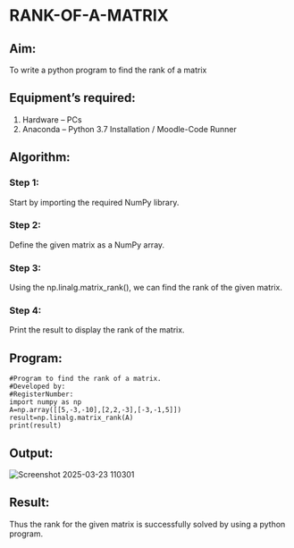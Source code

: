 # RANK-OF-A-MATRIX
## Aim:
To write a python program to find the rank of a matrix
## Equipment’s required:
1. 	Hardware – PCs
2. 	Anaconda – Python 3.7 Installation / Moodle-Code Runner
## Algorithm:
### Step 1:
Start by importing the required NumPy library.
### Step 2:
Define the given matrix as a NumPy array.
### Step 3:
Using the np.linalg.matrix_rank(), we can find the rank of the given matrix.
### Step 4:
Print the result to display the rank of the matrix.
## Program:
```
#Program to find the rank of a matrix.
#Developed by: 
#RegisterNumber:
import numpy as np
A=np.array([[5,-3,-10],[2,2,-3],[-3,-1,5]])
result=np.linalg.matrix_rank(A)
print(result)
```
## Output:
![Screenshot 2025-03-23 110301](https://github.com/user-attachments/assets/4f0895b2-01c5-45ea-9760-f409a0270889)

## Result:
Thus the rank for the given matrix is successfully solved by  using a python program.

